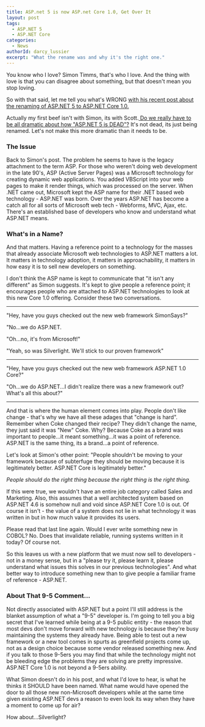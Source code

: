 ```yaml
---
title: ASP.net 5 is now ASP.net Core 1.0, Get Over It
layout: post
tags:
  - ASP.NET 5
  - ASP.NET Core
categories:
  - News
authorId: darcy_lussier
excerpt: "What the rename was and why it's the right one."
---
```


You know who I love? Simon Timms, that's who I love. And the thing with love is that you can disagree about something, but that doesn't mean you stop loving.

So with that said, let me tell you what's WRONG [with his recent post about the renaming of ASP.NET 5 to ASP.NET Core 1.0.](http://www.westerndevs.com/News/ASP-Net-5-rename/)

Actually my first beef isn't with Simon, its with Scott.[ Do we really have to be all dramatic about how "ASP.NET 5 is DEAD"?](http://www.hanselman.com/blog/ASPNET5IsDeadIntroducingASPNETCore10AndNETCore10.aspx) It's not dead, its just being renamed. Let's not make this more dramatic than it needs to be.

### The Issue ###

Back to Simon's post. The problem he seems to have is the legacy attachment to the term ASP. For those who weren't doing web development in the late 90's, ASP (Active Server Pages) was a Microsoft technology for creating dynamic web applications. You added VBScript into your web pages to make it render things, which was processed on the server. When .NET came out, Microsoft kept the ASP name for their .NET based web technology - ASP.NET was born. Over the years ASP.NET has become a catch all for all sorts of Microsoft web tech - Webforms, MVC, Ajax, etc. There's an established base of developers who know and understand what ASP.NET means.

### What's in a Name? ###

And that matters. Having a reference point to a technology for the masses that already associate Microsoft web technologies to ASP.NET matters a lot. It matters in technology adoption, it matters in approachability, it matters in how easy it is to sell new developers on something.

I don't think the ASP name is kept to communicate that "it isn't any different" as Simon suggests. It's kept to give people a reference point; it encourages people who are attached to ASP.NET technologies to look at this new Core 1.0 offering. Consider these two conversations.

****

"Hey, have you guys checked out the new web framework SimonSays?"

"No...we do ASP.NET.

"Oh...no, it's from Microsoft!"

"Yeah, so was Silverlight. We'll stick to our proven framework"

****

"Hey, have you guys checked out the new web framework ASP.NET 1.0 Core?"

"Oh...we do ASP.NET...I didn't realize there was a new framework out? What's all this about?"

****
And that is where the human element comes into play. People don't like change - that's why we have all these adages that "change is hard". Remember when Coke changed their recipe? They didn't change the name, they just said it was "New" Coke. Why? Because Coke as a brand was important to people...it meant something...it was a point of reference. ASP.NET is the same thing, its a brand...a point of reference.

Let's look at Simon's other point: "People shouldn't be moving to your framework because of subterfuge they should be moving because it is legitimately better. ASP.NET Core is legitimately better."

*People should do the right thing because the right thing is the right thing.* 

If this were true, we wouldn't have an entire job category called Sales and Marketing. Also, this assumes that a well architected system based on ASP.NET 4.6 is somehow null and void since ASP.NET Core 1.0 is out. Of course it isn't - the value of a system does not lie in what technology it was written in but in how much value it provides its users.

Please read that last line again. Would I ever write something new in COBOL? No. Does that invalidate reliable, running systems written in it today? Of course not.

So this leaves us with a new platform that we must now sell to developers - not in a money sense, but in a "please try it, please learn it, please understand what issues this solves in our previous technologies". And what better way to introduce something new than to give people a familiar frame of reference - ASP.NET.

### About That 9-5 Comment... ###

Not directly associated with ASP.NET but a point I'll still address is the blanket assumption of what a "9-5" developer is. I'm going to tell you a big secret that I've learned while being at a 9-5 public entity - the reason that most devs don't move forward with new technology is because they're busy maintaining the systems they already have. Being able to test out a new framework or a new tool comes in spurts as greenfield projects come up, not as a design choice because some vendor released something new. And if you talk to those 9-5ers you may find that while the technology might not be bleeding edge the problems they are solving are pretty impressive. ASP.NET Core 1.0 is not beyond a 9-5ers ability.

What Simon doesn't do in his post, and what I'd love to hear, is what he thinks it SHOULD have been named. What name would have opened the door to all those new non-Microsoft developers while at the same time given existing ASP.NET devs a reason to even look its way when they have a moment to come up for air?

How about...Silverlight?

